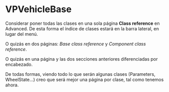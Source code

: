 # VPVehicleBase

Considerar poner todas las clases en una sola página **Class reference** en Advanced. De esta forma el índice de clases estará en la barra lateral, en lugar del menú.

O quizás en dos páginas: *Base class reference* y *Component class reference*.

O quizás en una página y las dos secciones anteriores diferenciadas por encabezado.

De todas formas, viendo todo lo que serán algunas clases (Parameters, WheelState...) creo que será mejor una página por clase, tal como tenemos ahora.
